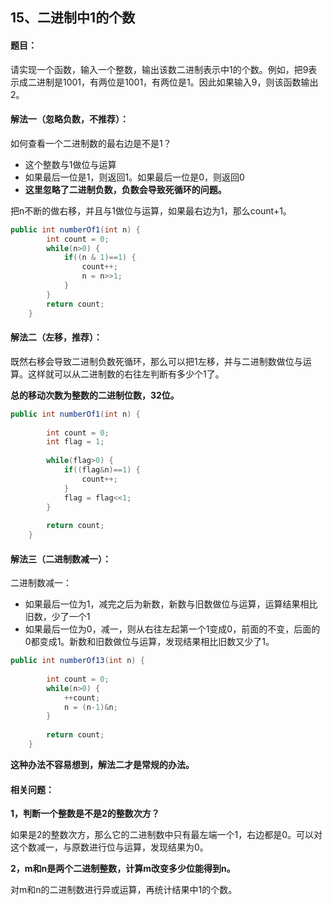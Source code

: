 ## 15、二进制中1的个数

#### 题目：

请实现一个函数，输入一个整数，输出该数二进制表示中1的个数。例如，把9表示成二进制是1001，有两位是1001，有两位是1。因此如果输入9，则该函数输出2。

#### 解法一（忽略负数，不推荐）：

如何查看一个二进制数的最右边是不是1？

- 这个整数与1做位与运算
- 如果最后一位是1，则返回1。如果最后一位是0，则返回0
- **这里忽略了二进制负数，负数会导致死循环的问题。**



把n不断的做右移，并且与1做位与运算，如果最右边为1，那么count+1。

```java
public int numberOf1(int n) {
		int count = 0;
		while(n>0) {
			if((n & 1)==1) {
				count++;
				n = n>>1;
			}
		}
		return count;
	}
```



#### 解法二（左移，推荐）：

既然右移会导致二进制负数死循环，那么可以把1左移，并与二进制数做位与运算。这样就可以从二进制数的右往左判断有多少个1了。

**总的移动次数为整数的二进制位数，32位。**

```java
public int numberOf1(int n) {
		
		int count = 0;
		int flag = 1;
		
		while(flag>0) {
			if((flag&n)==1) {
				count++;
			}
			flag = flag<<1;
		}
		
		return count;
	}
```



#### 解法三（二进制数减一）：

二进制数减一：

- 如果最后一位为1，减完之后为新数，新数与旧数做位与运算，运算结果相比旧数，少了一个1
- 如果最后一位为0，减一，则从右往左起第一个1变成0，前面的不变，后面的 0都变成1。新数和旧数做位与运算，发现结果相比旧数又少了1。



```java
public int numberOf13(int n) {
		
		int count = 0;
		while(n>0) {
			++count;
			n = (n-1)&n;
		}
		
		return count;
	}
```

**这种办法不容易想到，解法二才是常规的办法。**



#### 相关问题：

**1，判断一个整数是不是2的整数次方？**

如果是2的整数次方，那么它的二进制数中只有最左端一个1，右边都是0。可以对这个数减一，与原数进行位与运算，发现结果为0。



**2，m和n是两个二进制整数，计算m改变多少位能得到n。**

对m和n的二进制数进行异或运算，再统计结果中1的个数。

